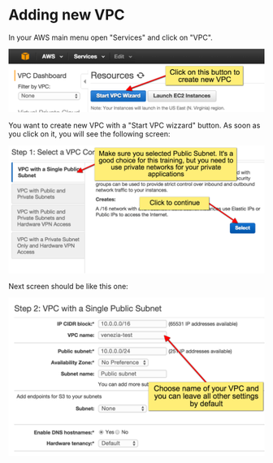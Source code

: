 # Adding new VPC

In your AWS main menu open "Services" and click on "VPC".
  
  ![New SSH Key](/assets/1_2.png)
  
You want to create new VPC with a "Start VPC wizzard" button. As soon as you click on it, you will see the following screen:

  ![VPC Wizzard](/assets/1_3.png)
  
Next screen should be like this one:

  ![VPC Settings](/assets/1_4.png)
  
